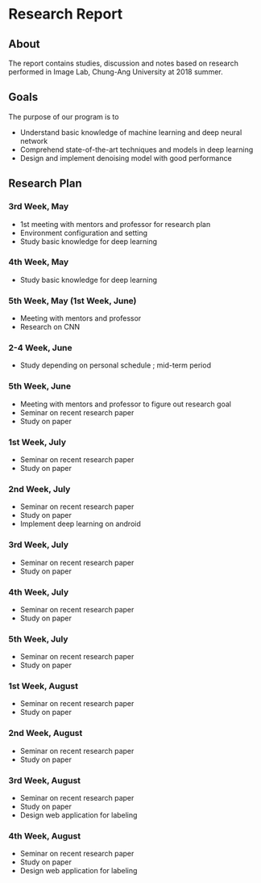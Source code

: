 # Research Report 
    
## About

The report contains studies, discussion and notes based on research performed in Image Lab, Chung-Ang University at 2018 summer.

## Goals

The purpose of our program is to
* Understand basic knowledge of machine learning and deep neural network 
* Comprehend state-of-the-art techniques and models in deep learning
* Design and implement denoising model with good performance 

## Research Plan

### 3rd Week, May
* 1st meeting with mentors and professor for research plan
* Environment configuration and setting
* Study basic knowledge for deep learning

### 4th Week, May
* Study basic knowledge for deep learning

### 5th Week, May (1st Week, June)
* Meeting with mentors and professor
* Research on CNN
     
### 2-4 Week, June
* Study depending on personal schedule ; mid-term period 

### 5th Week, June
* Meeting with mentors and professor to figure out research goal 
* Seminar on recent research paper 
* Study on paper

### 1st Week, July
* Seminar on recent research paper 
* Study on paper

### 2nd Week, July
* Seminar on recent research paper 
* Study on paper
* Implement deep learning on android

### 3rd Week, July
* Seminar on recent research paper 
* Study on paper

### 4th Week, July
* Seminar on recent research paper 
* Study on paper

### 5th Week, July
* Seminar on recent research paper 
* Study on paper

### 1st Week, August
* Seminar on recent research paper 
* Study on paper

### 2nd Week, August
* Seminar on recent research paper 
* Study on paper

### 3rd Week, August
* Seminar on recent research paper 
* Study on paper
* Design web application for labeling

### 4th Week, August
* Seminar on recent research paper 
* Study on paper
* Design web application for labeling

